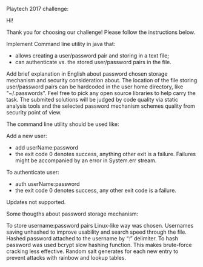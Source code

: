 Playtech 2017 challenge:

Hi!

Thank you for choosing our challenge! Please follow the instructions below.

Implement Command line utility in java that:

- allows creating a user/password pair and storing in a text file;
- can authenticate vs. the stored user/password pairs in the file.

Add brief explanation in English about password chosen storage mechanism and security consideration about. The location of the file storing user/password pairs can be hardcoded in the user home directory, like "~/.passwords". Feel free to pick any open source libraries to help carry the task. The submited solutions will be judged by code quality via static analysis tools and the selected password mechanism schemes quality from security point of view.

The command line utility should be used like:

Add a new user:

 * <commandLine> add userName:password
 * the exit code 0 denotes success, anything other exit is a failure. Failures might be accompanied by an error in System.err stream.

To authenticate user:

 * <commandLine>auth userName:password
 * the exit code 0 denotes success, any other exit code is a failure.

Updates not supported.



Some thougths about password storage mechanism:

To store username:password pairs Linux-like way was chosen. Usernames saving unhashed to improve usability and search speed through the file. Hashed password attached to the username by “:” delimiter. To hash password was used bcrypt slow hashing function. This makes brute-force cracking less effective. Random salt generates for each new entry to prevent attacks with rainbow and lookup tables.